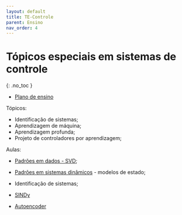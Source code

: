 ```yaml
---
layout: default
title: TE-Controle
parent: Ensino
nav_order: 4    
---
```


# Tópicos especiais em sistemas de controle
{: .no_toc }

- [Plano de ensino](https://raphateixeira.github.io/TEControle/AL0-PlanoEnsino.html)

Tópicos:


- Identificação de sistemas;
- Aprendizagem de máquina;
- Aprendizagem profunda;
- Projeto de controladores por aprendizagem;

Aulas:

- [Padrões em dados - SVD](https://raphateixeira.github.io/TEControle/AL1-PadroesDadosSVD.html#1);
  
- [Padrões em sistemas dinâmicos](https://raphateixeira.github.io/TEControle/AL2-SimulaSistema.html#1) - modelos de estado;
  
- Identificação de sistemas;
  
- [SINDy](https://raphateixeira.github.io/TEControle/AL2-SINDy.html#1)
  
- [Autoencoder](https://raphateixeira.github.io/TEControle/AL2-AutoEncoder.html#1)

